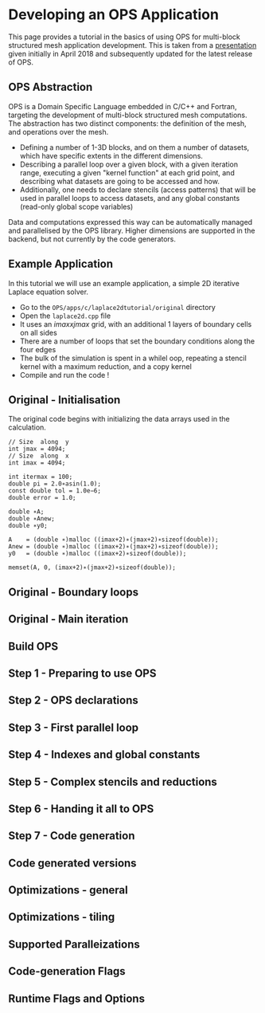 # Developing an OPS Application
This page provides a tutorial in the basics of using OPS for multi-block structured mesh application development. This is taken from a [presentation](https://op-dsl.github.io/docs/OPS/tutorial.pdf) given initially in April 2018 and subsequently updated for the latest release of OPS. 

## OPS Abstraction
OPS is a Domain Specific Language embedded in C/C++ and Fortran, targeting the development of multi-block structured mesh computations. The abstraction has two distinct components:  the definition of the mesh, and operations over the mesh.
* Defining a number of 1-3D blocks, and on them a number of datasets, which have specific extents in the different dimensions.
* Describing a parallel loop over a given block, with a given iteration range, executing a given "kernel function" at each grid point, and describing what datasets are going to be accessed and how.
* Additionally, one needs to declare stencils (access patterns) that will be used in parallel loops to access datasets, and any global constants (read-only global scope variables)

Data and computations expressed this way can be automatically managed and parallelised by the OPS library. Higher dimensions are supported in the backend, but not currently by the code generators.

## Example Application
In this tutorial we will use an example application, a simple 2D iterative Laplace equation solver. 
* Go to the `OPS/apps/c/laplace2dtutorial/original` directory
* Open the `laplace2d.cpp` file
* It uses an $imax x jmax$ grid, with an additional 1 layers of boundary cells on all sides
* There are a number of loops that set the boundary conditions along the four edges
* The bulk of the simulation is spent in a whilel oop, repeating a stencil kernel with a maximum reduction, and a copy kernel
* Compile and run the code !

## Original - Initialisation
The original code begins with initializing the data arrays used in the calculation. 
```
// Size  along  y
int jmax = 4094;
// Size  along  x
int imax = 4094;

int itermax = 100;
double pi = 2.0∗asin(1.0);
const double tol = 1.0e−6;
double error = 1.0;

double ∗A;
double ∗Anew;
double ∗y0;

A    = (double ∗)malloc ((imax+2)∗(jmax+2)∗sizeof(double));
Anew = (double ∗)malloc ((imax+2)∗(jmax+2)∗sizeof(double));
y0   = (double ∗)malloc ((imax+2)∗sizeof(double));

memset(A, 0, (imax+2)∗(jmax+2)∗sizeof(double));
```
## Original - Boundary loops
## Original - Main iteration
## Build OPS
## Step 1 - Preparing to use OPS
## Step 2 - OPS declarations
## Step 3 - First parallel loop
## Step 4 - Indexes and global constants
## Step 5 - Complex stencils and reductions
## Step 6 - Handing it all to OPS
## Step 7 - Code generation
## Code generated versions
## Optimizations - general
## Optimizations - tiling

## Supported Paralleizations
## Code-generation Flags
## Runtime Flags and Options
